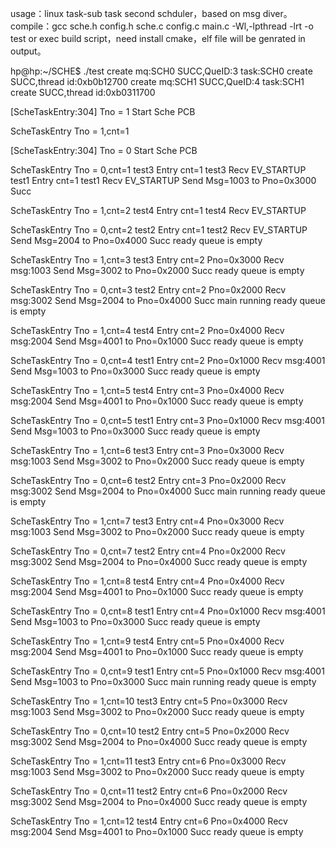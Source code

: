   usage：linux task-sub task second schduler，based on msg diver。
   compile：gcc sche.h config.h sche.c config.c main.c -Wl,-lpthread -lrt  -o test
or exec build script，need install cmake，elf file will be genrated in output。

hp@hp:~/SCHE$ ./test 
create mq:SCH0 SUCC,QueID:3
task:SCH0 create SUCC,thread id:0xb0b12700
create mq:SCH1 SUCC,QueID:4
task:SCH1 create SUCC,thread id:0xb0311700

 [ScheTaskEntry:304] Tno = 1 Start  Sche PCB

 ScheTaskEntry Tno = 1,cnt=1 

 [ScheTaskEntry:304] Tno = 0 Start  Sche PCB

 ScheTaskEntry Tno = 0,cnt=1 
test3 Entry cnt=1
test3 Recv EV_STARTUP
test1 Entry cnt=1
test1 Recv EV_STARTUP
Send Msg=1003 to Pno=0x3000 Succ

 ScheTaskEntry Tno = 1,cnt=2 
test4 Entry cnt=1
test4 Recv EV_STARTUP

 ScheTaskEntry Tno = 0,cnt=2 
test2 Entry cnt=1
test2 Recv EV_STARTUP
Send Msg=2004 to Pno=0x4000 Succ
ready queue is empty

 ScheTaskEntry Tno = 1,cnt=3 
test3 Entry cnt=2
Pno=0x3000 Recv msg:1003
Send Msg=3002 to Pno=0x2000 Succ
ready queue is empty

 ScheTaskEntry Tno = 0,cnt=3 
test2 Entry cnt=2
Pno=0x2000 Recv msg:3002
Send Msg=2004 to Pno=0x4000 Succ
main running
ready queue is empty

 ScheTaskEntry Tno = 1,cnt=4 
test4 Entry cnt=2
Pno=0x4000 Recv msg:2004
Send Msg=4001 to Pno=0x1000 Succ
ready queue is empty

 ScheTaskEntry Tno = 0,cnt=4 
test1 Entry cnt=2
Pno=0x1000 Recv msg:4001
Send Msg=1003 to Pno=0x3000 Succ
ready queue is empty

 ScheTaskEntry Tno = 1,cnt=5 
test4 Entry cnt=3
Pno=0x4000 Recv msg:2004
Send Msg=4001 to Pno=0x1000 Succ
ready queue is empty

 ScheTaskEntry Tno = 0,cnt=5 
test1 Entry cnt=3
Pno=0x1000 Recv msg:4001
Send Msg=1003 to Pno=0x3000 Succ
ready queue is empty

 ScheTaskEntry Tno = 1,cnt=6 
test3 Entry cnt=3
Pno=0x3000 Recv msg:1003
Send Msg=3002 to Pno=0x2000 Succ
ready queue is empty

 ScheTaskEntry Tno = 0,cnt=6 
test2 Entry cnt=3
Pno=0x2000 Recv msg:3002
Send Msg=2004 to Pno=0x4000 Succ
main running
ready queue is empty

 ScheTaskEntry Tno = 1,cnt=7 
test3 Entry cnt=4
Pno=0x3000 Recv msg:1003
Send Msg=3002 to Pno=0x2000 Succ
ready queue is empty

 ScheTaskEntry Tno = 0,cnt=7 
test2 Entry cnt=4
Pno=0x2000 Recv msg:3002
Send Msg=2004 to Pno=0x4000 Succ
ready queue is empty

 ScheTaskEntry Tno = 1,cnt=8 
test4 Entry cnt=4
Pno=0x4000 Recv msg:2004
Send Msg=4001 to Pno=0x1000 Succ
ready queue is empty

 ScheTaskEntry Tno = 0,cnt=8 
test1 Entry cnt=4
Pno=0x1000 Recv msg:4001
Send Msg=1003 to Pno=0x3000 Succ
ready queue is empty

 ScheTaskEntry Tno = 1,cnt=9 
test4 Entry cnt=5
Pno=0x4000 Recv msg:2004
Send Msg=4001 to Pno=0x1000 Succ
ready queue is empty

 ScheTaskEntry Tno = 0,cnt=9 
test1 Entry cnt=5
Pno=0x1000 Recv msg:4001
Send Msg=1003 to Pno=0x3000 Succ
main running
ready queue is empty

 ScheTaskEntry Tno = 1,cnt=10 
test3 Entry cnt=5
Pno=0x3000 Recv msg:1003
Send Msg=3002 to Pno=0x2000 Succ
ready queue is empty

 ScheTaskEntry Tno = 0,cnt=10 
test2 Entry cnt=5
Pno=0x2000 Recv msg:3002
Send Msg=2004 to Pno=0x4000 Succ
ready queue is empty

 ScheTaskEntry Tno = 1,cnt=11 
test3 Entry cnt=6
Pno=0x3000 Recv msg:1003
Send Msg=3002 to Pno=0x2000 Succ
ready queue is empty

 ScheTaskEntry Tno = 0,cnt=11 
test2 Entry cnt=6
Pno=0x2000 Recv msg:3002
Send Msg=2004 to Pno=0x4000 Succ
ready queue is empty

 ScheTaskEntry Tno = 1,cnt=12 
test4 Entry cnt=6
Pno=0x4000 Recv msg:2004
Send Msg=4001 to Pno=0x1000 Succ
ready queue is empty

